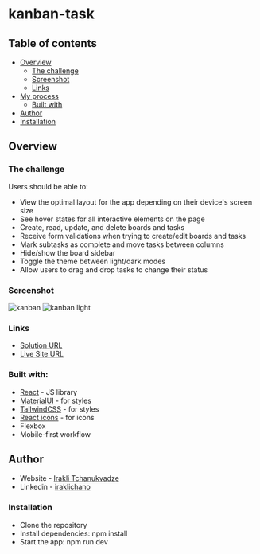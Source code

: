 # kanban-task

## Table of contents

- [Overview](#overview)
  - [The challenge](#the-challenge)
  - [Screenshot](#screenshot)
  - [Links](#links)
- [My process](#my-process)
  - [Built with](#built-with)
- [Author](#author)
- [Installation](#installation)
 
## Overview

### The challenge
  
Users should be able to:

- View the optimal layout for the app depending on their device's screen size
- See hover states for all interactive elements on the page
- Create, read, update, and delete boards and tasks
- Receive form validations when trying to create/edit boards and tasks
- Mark subtasks as complete and move tasks between columns
- Hide/show the board sidebar
- Toggle the theme between light/dark modes
- Allow users to drag and drop tasks to change their status

### Screenshot

![kanban](https://user-images.githubusercontent.com/74905176/227967063-9f49629e-47bc-41a8-8821-d079150662f7.png)
![kanban light](https://user-images.githubusercontent.com/74905176/227967093-8cc90661-3a6e-46f8-9704-4f82dd15e739.png)



### Links

- [Solution URL](https://github.com/IrakliChanukvadze/kanban-task)
- [Live Site URL](https://iraklichanukvadze.github.io/crypto-dice/#/)

### Built with:


- [React](https://reactjs.org/) - JS library
- [MaterialUI](https://mui.com/) - for styles
- [TailwindCSS](https://tailwindcss.com/) - for styles
- [React icons](https://react-icons.github.io/react-icons) - for icons
- Flexbox
- Mobile-first workflow

## Author

- Website - [Irakli Tchanukvadze](https://iraklichanukvadze.github.io/portfolio/)
- Linkedin - [iraklichano](https://www.linkedin.com/in/iraklichano/) 

### Installation

-  Clone the repository
-  Install dependencies: npm install
-  Start the app: npm run dev

